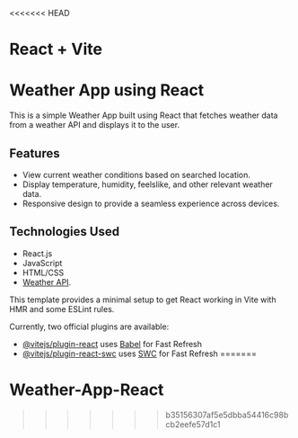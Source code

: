 <<<<<<< HEAD
# React + Vite

# Weather App using React

This is a simple Weather App built using React that fetches weather data from a weather API and displays it to the user.

## Features

- View current weather conditions based on searched location.
- Display temperature, humidity, feelslike, and other relevant weather data.
- Responsive design to provide a seamless experience across devices.

## Technologies Used

- React.js
- JavaScript
- HTML/CSS
- [Weather API](https://openweathermap.org/current).


This template provides a minimal setup to get React working in Vite with HMR and some ESLint rules.

Currently, two official plugins are available:

- [@vitejs/plugin-react](https://github.com/vitejs/vite-plugin-react/blob/main/packages/plugin-react/README.md) uses [Babel](https://babeljs.io/) for Fast Refresh
- [@vitejs/plugin-react-swc](https://github.com/vitejs/vite-plugin-react-swc) uses [SWC](https://swc.rs/) for Fast Refresh
=======
# Weather-App-React

>>>>>>> b35156307af5e5dbba54416c98bcb2eefe57d1c1
